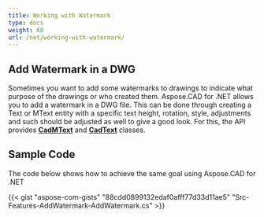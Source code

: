 ```yaml
---
title: Working with Watermark
type: docs
weight: 60
url: /net/working-with-watermark/
---
```


## **Add Watermark in a DWG**

Sometimes you want to add some watermarks to drawings to indicate what purpose of the drawings or who created them. Aspose.CAD for .NET allows you to add a watermark in a DWG file. This can be done through creating a Text or MText entity with a specific text height, rotation, style, adjustments and such should be adjusted as well to give a good look. For this, the API provides [**CadMText**](https://reference.aspose.com/cad/net/aspose.cad.fileformats.cad.cadobjects/cadmtext) and [**CadText**](https://reference.aspose.com/cad/net/aspose.cad.fileformats.cad.cadobjects/cadtext) classes.

## Sample Code

The code below shows how to achieve the same goal using Aspose.CAD for .NET

{{< gist "aspose-com-gists" "88cdd0899132edaf0afff77d33d11ae5" "Src-Features-AddWatermark-AddWatermark.cs" >}}
